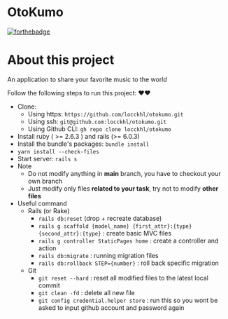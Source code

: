 # OtoKumo 

[![forthebadge](https://forthebadge.com/images/badges/built-with-love.svg)](https://forthebadge.com)

# About this project
An application to share your favorite music to the world

Follow the following steps to run this project: ❤❤

* Clone:
    * Using https: `https://github.com/locckhl/otokumo.git` 
    * Using ssh: `git@github.com:locckhl/otokumo.git`
    * Using Github CLI: `gh repo clone locckhl/otokumo`
* Install ruby ( >= 2.6.3 ) and rails (>= 6.0.3)
* Install the bundle's packages: `bundle install`
* `yarn install --check-files`
* Start server: `rails s`
* Note
    * Do not modify anything in **main** branch, you have to checkout your own branch
    * Just modify only files **related to your task**, try not to modify **other files**
* Useful command
    * Rails (or Rake)
      * `rails db:reset` (drop + recreate database)
      * `rails g scaffold {model_name} {first_attr}:{type} {second_attr}:{type}` : create basic MVC files
      * `rails g controller StaticPages home` : create a controller and action
      * `rails db:migrate` : running migration files
      * `rails db:rollback STEP={number}` : roll back specific migration
    * Git
      * `git reset --hard` : reset all modified files to the latest local commit
      * `git clean -fd` : delete all new file 
      * `git config credential.helper store` : run this so you wont be asked to input github account and password again
